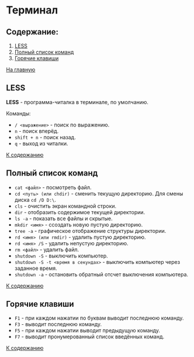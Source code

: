 # Терминал

## Содержание:

1. [LESS](#less)
2. [Полный список команд](#полный-список-команд)
3. [Горячие клавиши](#горячие-клавиши)

[На главную](https://github.com/Holiden/Library/blob/master/README.md)

## LESS

**LESS** - программа-читалка в терминале, по умолчанию.

Команды:

* `/ <выражение>` - поиск по выражению.
* `n` - поиск вперёд.
* `shift + n` - поиск назад.
* `q` - выход из читалки.

[К содержанию](#содержание)

## Полный список команд

* `cat <файл>` - посмотреть файл.
* `cd <путь> (или chdir)` - сменить текущую директорию. Для смены диска `cd /D D:\`.
* `cls` - очистить экран командной строки.
* `dir` - отобразить содержимое текущей директории.
* `ls -a` - показать все файлы и скрытые.
* `mkdir <имя>` - cсоздать новую пустую директорию. 
* `tree -a` - графическое отображение структуры директории.
* `rd <имя> (или rmdir)` - удалить пустую директорию.
* `rd <имя> /S` - удалить непустую директорию.
* `rm <файл>` - удалить файл.
* `shutdown -S` - выключить компьютер.
* `shutdown -S -t <время в секундах>` - выключить компьютер через заданное время.
* `shutdown -a` - остановить обратный отсчет выключения компьютера.

[К содержанию](#содержание)

## Горячие клавиши

* `F1` - при каждом нажатии по буквам выводит последнюю команду.
* `F3` - выводит последнюю команду.
* `F5` - при каждом нажатии выводит предыдущую команду.
* `F7` - выводит пронумерованный список введённых команд.

[К содержанию](#содержание)
